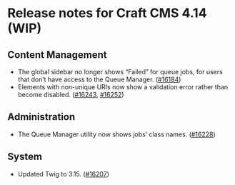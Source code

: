 # Release notes for Craft CMS 4.14 (WIP)

## Content Management
- The global sidebar no longer shows “Failed” for queue jobs, for users that don’t have access to the Queue Manager. ([#16184](https://github.com/craftcms/cms/issues/16184))
- Elements with non-unique URIs now show a validation error rather than become disabled. ([#16243](https://github.com/craftcms/cms/issues/16243), [#16252](https://github.com/craftcms/cms/pull/16252))

## Administration
- The Queue Manager utility now shows jobs’ class names. ([#16228](https://github.com/craftcms/cms/pull/16228)) 

## System
- Updated Twig to 3.15. ([#16207](https://github.com/craftcms/cms/discussions/16207))
